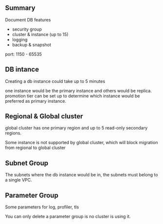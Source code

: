 ## Summary

Document DB features
- security group
- cluster & instance (up to 15)
- logging
- backup & snapshot

port: 1150 - 65535


## DB intance

Creating a db instance could take up to 5 minutes

one instance would be the primary instance and others would be replica.
promotion tier can be set up to determine which instance would be preferred as primary instance.

## Regional & Global cluster

global cluster has one primary region and up to 5 read-only secondary regions.

Some instance is not supported by global cluster, which will block migration from regional to global cluster

## Subnet Group

The subnets where the db instance would be in, the subnets must belong to a single VPC.

## Parameter Group

Some parameters for log, profiler, tls

You can only delete a parameter group is no cluster is using it.
